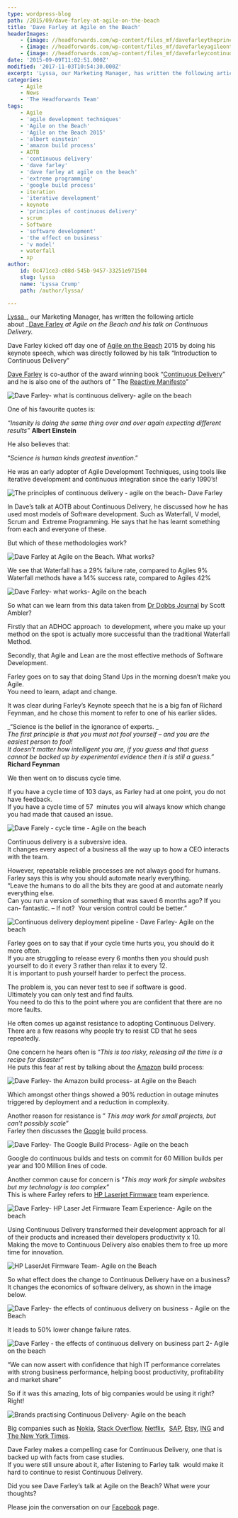 ```yaml
---
type: wordpress-blog
path: /2015/09/dave-farley-at-agile-on-the-beach
title: 'Dave Farley at Agile on the Beach'
headerImages:
    - {image: //headforwards.com/wp-content/files_mf/davefarleytheprinciplesofcontinuousdeliveryataotb.jpg, text: 'Dave Farley '}
    - {image: //headforwards.com/wp-content/files_mf/davefarleyagileonthebeachwhatworksmoredatas.jpg, text: ""}
    - {image: //headforwards.com/wp-content/files_mf/davefarleycontinuousdeliveryatagileonthebeach.jpg, text: ""}
date: '2015-09-09T11:02:51.000Z'
modified: '2017-11-03T10:54:30.000Z'
excerpt: 'Lyssa, our Marketing Manager, has written the following article about Dave Farley at Agile on the Beach and his talk on Continuous Delivery. Dave Farley kicked off day one of Agile on the Beach 2015 by doing his keynote speech, which was directly followed by his talk “Introduction to Continuous Delivery” Dave Farley is co-author of the award …'
categories:
    - Agile
    - News
    - 'The Headforwards Team'
tags:
    - Agile
    - 'agile development techniques'
    - 'Agile on the Beach'
    - 'Agile on the Beach 2015'
    - 'albert einstein'
    - 'amazon build process'
    - AOTB
    - 'continuous delivery'
    - 'dave farley'
    - 'dave farley at agile on the beach'
    - 'extreme programming'
    - 'google build process'
    - iteration
    - 'iterative development'
    - keynote
    - 'principles of continuous delivery'
    - scrum
    - Software
    - 'software development'
    - 'the effect on business'
    - 'v model'
    - waterfall
    - xp
author:
    id: 0c471ce3-c08d-545b-9457-33251e971504
    slug: lyssa
    name: 'Lyssa Crump'
    path: /author/lyssa/

---
```

[Lyssa](https://uk.linkedin.com/in/lyssafeecrump)_, our Marketing Manager, has written the following article about _[Dave Farley](https://twitter.com/davefarley77) _at Agile on the Beach and his talk on Continuous Delivery._

Dave Farley kicked off day one of [Agile on the Beach](http://agileonthebeach.com/) 2015 by doing his keynote speech, which was directly followed by his talk “Introduction to Continuous Delivery”

[Dave Farley](http://www.davefarley.net) is co-author of the award winning book “[Continuous Delivery](http://www.amazon.com/Continuous-Delivery-Deployment-Automation-Addison-Wesley/dp/0321601912)” and he is also one of the authors of ” The [Reactive Manifesto](http://www.reactivemanifesto.org/)”

![Dave Farley- what is continuous delivery- agile on the beach ](//headforwards.com/wp-content/uploads/2015/09/Dave-Farley-continuous-delivery-at-Agile-on-the-Beach.jpg)

One of his favourite quotes is:

_“Insanity is doing the same thing over and over again expecting different results”_ **Albert Einstein**

He also believes that:

“_Science is human kinds greatest invention_.”

He was an early adopter of Agile Development Techniques, using tools like iterative development and continuous integration since the early 1990’s!

![The principles of continuous delivery - agile on the beach- Dave Farley ](//headforwards.com/wp-content/uploads/2015/09/Dave-Farley-the-principles-of-continuous-delivery-at-AOTB.jpg)

In Dave’s talk at AOTB about Continuous Delivery, he discussed how he has used most models of Software development. Such as Waterfall, V model, Scrum and  Extreme Programming. He says that he has learnt something from each and everyone of these.

But which of these methodologies work?

![Dave Farley at Agile on the Beach. What works?](//headforwards.com/wp-content/uploads/2015/09/Dave-Farley-at-Agile-on-the-Beach-what-works.jpg)

We see that Waterfall has a 29% failure rate, compared to Agiles 9%  
Waterfall methods have a 14% success rate, compared to Agiles 42%

![Dave Farley- what works- Agile on the beach](//headforwards.com/wp-content/uploads/2015/09/Dave-Farley-Agile-on-the-beach-what-works-more-datas.jpg)

So what can we learn from this data taken from [Dr Dobbs Journal](http://www.drdobbs.com/author/Scott-Ambler) by Scott Ambler?

Firstly that an ADHOC approach  to development, where you make up your method on the spot is actually more successful than the traditional Waterfall Method.

Secondly, that Agile and Lean are the most effective methods of Software Development.

Farley goes on to say that doing Stand Ups in the morning doesn’t make you Agile.  
You need to learn, adapt and change.

It was clear during Farley’s Keynote speech that he is a big fan of Richard Feynman, and he chose this moment to refer to one of his earlier slides.

_“Science is the belief in the ignorance of experts. _  
_The first principle is that you must not fool yourself – and you are the easiest person to fool!_  
_It doesn’t matter how intelligent you are, if you guess and that guess cannot be backed up by experimental evidence then it is still a guess.”_  
**Richard Feynman**

We then went on to discuss cycle time.

If you have a cycle time of 103 days, as Farley had at one point, you do not have feedback.  
If you have a cycle time of 57  minutes you will always know which change you had made that caused an issue.

![Dave Farely - cycle time - Agile on the beach ](//headforwards.com/wp-content/uploads/2015/09/Dave-Farley-Continuous-Delivery-at-Agile-on-the-beach.jpg)

Continuous delivery is a subversive idea.  
It changes every aspect of a business all the way up to how a CEO interacts with the team.

However, repeatable reliable processes are not always good for humans. Farley says this is why you should automate nearly everything.  
“Leave the humans to do all the bits they are good at and automate nearly everything else.  
Can you run a version of something that was saved 6 months ago? If you can- fantastic. – If not?  Your version control could be better.”

![Continuous delivery deployment pipeline - Dave Farley- Agile on the beach](//headforwards.com/wp-content/uploads/2015/09/Dave-Farley-Agile-on-the-beach-Continuous-Delivery-Process.jpg)

Farley goes on to say that if your cycle time hurts you, you should do it more often.  
If you are struggling to release every 6 months then you should push yourself to do it every 3 rather than relax it to every 12.  
It is important to push yourself harder to perfect the process.

The problem is, you can never test to see if software is good.  
Ultimately you can only test and find faults.  
You need to do this to the point where you are confident that there are no more faults.

He often comes up against resistance to adopting Continuous Delivery.  
There are a few reasons why people try to resist CD that he sees repeatedly.

One concern he hears often is “_This is too risky, releasing all the time is a recipe for disaster_”  
He puts this fear at rest by talking about the [Amazon](http://www.amazon.co.uk/) build process:

![Dave Farley- the Amazon build process- at Agile on the Beach](//headforwards.com/wp-content/uploads/2015/09/Dave-Farley-The-Amazon-Build-Process-Agile-on-the-beach.jpg)

Which amongst other things showed a 90% reduction in outage minutes triggered by deployment and a reduction in complexity.

Another reason for resistance is ” _This may work for small projects, but can’t possibly scale_”  
Farley then discusses the [Google](https://www.google.co.uk/) build process.

![Dave Farley- The Google Build Process- Agile on the beach ](//headforwards.com/wp-content/uploads/2015/09/Dave-Farley-The-Google-Build-Process-AOTB.jpg)

Google do continuous builds and tests on commit for 60 Million builds per year and 100 Million lines of code.

Another common cause for concern is “_This may work for simple websites but my technology is too complex”_  
This is where Farley refers to [HP Laserjet Firmware](http://www.hp.com/country/us/en/uc/welcome.html) team experience.

![Dave Farley- HP Laser Jet Firmware Team Experience- Agile on the beach ](//headforwards.com/wp-content/uploads/2015/09/Dave-Farley-HP-Laserjet-firmware-team-experience-agile-on-the-beach.jpg)

Using Continuous Delivery transformed their development approach for all of their products and increased their developers productivity x 10.  
Making the move to Continuous Delivery also enables them to free up more time for innovation.

![HP LaserJet Firmware Team- Agile on the Beach ](//headforwards.com/wp-content/uploads/2015/09/Dave-Farley-HP-Laser-Jet-Firmware-team-2008-v-2011-Agile-on-the-Beach.jpg)

So what effect does the change to Continuous Delivery have on a business?  
It changes the economics of software delivery, as shown in the image below.

![Dave Farley- the effects of continuous delivery on business - Agile on the Beach](//headforwards.com/wp-content/uploads/2015/09/Dave-Farley-the-effects-on-business-agile-on-the-beach.jpg)

It leads to 50% lower change failure rates.

![Dave Farley - the effects of continuous delivery on business part 2- Agile on the beach](//headforwards.com/wp-content/uploads/2015/09/Dave-Farley-the-effect-on-business-part-2-agile-on-the-beach.jpg)

“We can now assert with confidence that high IT performance correlates with strong business performance, helping boost productivity, profitability and market share”

So if it was this amazing, lots of big companies would be using it right? Right!

![Brands practising Continuous Delivery- Agile on the beach ](//headforwards.com/wp-content/uploads/2015/09/Dave-Farley-who-practices-continuous-delivery-AOTB.jpg)

Big companies such as [Nokia](http://www.nokia.com/en_int), [Stack Overflow](http://stackoverflow.com/), [Netflix](https://www.netflix.com/gb/),  [SAP](http://go.sap.com/index.html), [Etsy](https://www.etsy.com/uk/), [ING](http://www.ing.com/en.htm) and [The New York Times](http://www.nytimes.com/).

Dave Farley makes a compelling case for Continuous Delivery, one that is backed up with facts from case studies.  
If you were still unsure about it, after listening to Farley talk  would make it hard to continue to resist Continuous Delivery.

Did you see Dave Farley’s talk at Agile on the Beach? What were your thoughts?

Please join the conversation on our [Facebook](https://www.facebook.com/headforwards) page.
